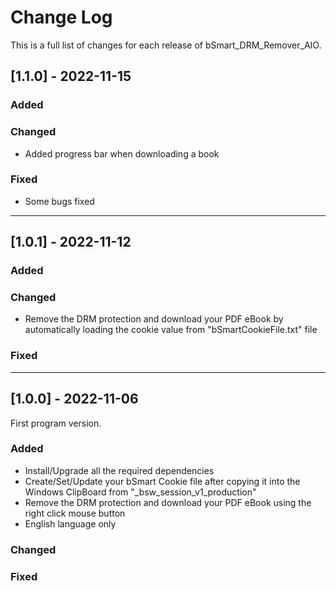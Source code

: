 # Change Log
This is a full list of changes for each release of bSmart_DRM_Remover_AIO.
 
## [1.1.0] - 2022-11-15
 
### Added
 
### Changed
 - Added progress bar when downloading a book
 
### Fixed
 - Some bugs fixed
 
----------------------------------------------------------------------------------------
## [1.0.1] - 2022-11-12
 
### Added
 
### Changed
 - Remove the DRM protection and download your PDF eBook by automatically loading the cookie value from "bSmartCookieFile.txt" file
 
### Fixed
 
----------------------------------------------------------------------------------------

## [1.0.0] - 2022-11-06
  
First program version.
 
### Added
 - Install/Upgrade all the required dependencies
 - Create/Set/Update your bSmart Cookie file after copying it into the Windows ClipBoard from "_bsw_session_v1_production"
 - Remove the DRM protection and download your PDF eBook using the right click mouse button
 - English language only
 
### Changed
 
### Fixed
 